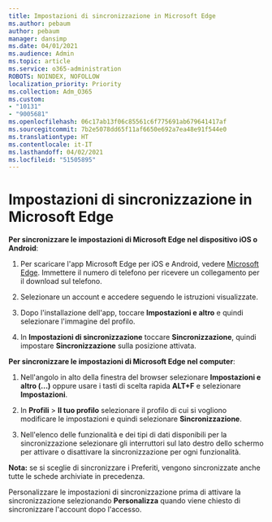 ```yaml
---
title: Impostazioni di sincronizzazione in Microsoft Edge
ms.author: pebaum
author: pebaum
manager: dansimp
ms.date: 04/01/2021
ms.audience: Admin
ms.topic: article
ms.service: o365-administration
ROBOTS: NOINDEX, NOFOLLOW
localization_priority: Priority
ms.collection: Adm_O365
ms.custom:
- "10131"
- "9005681"
ms.openlocfilehash: 06c17ab13f06c85561c6f775691ab679641417af
ms.sourcegitcommit: 7b2e5078dd65f11af6650e692a7ea48e91f544e0
ms.translationtype: HT
ms.contentlocale: it-IT
ms.lasthandoff: 04/02/2021
ms.locfileid: "51505895"
---
```

# <a name="sync-settings-in-microsoft-edge"></a>Impostazioni di sincronizzazione in Microsoft Edge

**Per sincronizzare le impostazioni di Microsoft Edge nel dispositivo iOS o Android**:

1. Per scaricare l'app Microsoft Edge per iOS e Android, vedere [Microsoft Edge](https://www.microsoft.com/edge?ocid=SMC-IA-4534424). Immettere il numero di telefono per ricevere un collegamento per il download sul telefono.

1. Selezionare un account e accedere seguendo le istruzioni visualizzate.

1. Dopo l'installazione dell'app, toccare **Impostazioni e altro** e quindi selezionare l'immagine del profilo.

1. In **Impostazioni di sincronizzazione** toccare **Sincronizzazione**, quindi impostare **Sincronizzazione** sulla posizione attivata. 

**Per sincronizzare le impostazioni di Microsoft Edge nel computer**:

1. Nell'angolo in alto della finestra del browser selezionare **Impostazioni e altro (...)** oppure usare i tasti di scelta rapida **ALT+F** e selezionare **Impostazioni**.

1. In **Profili** > **Il tuo profilo** selezionare il profilo di cui si vogliono modificare le impostazioni e quindi selezionare **Sincronizzazione**.

1. Nell'elenco delle funzionalità e dei tipi di dati disponibili per la sincronizzazione selezionare gli interruttori sul lato destro dello schermo per attivare o disattivare la sincronizzazione per ogni funzionalità.

**Nota:** se si sceglie di sincronizzare i Preferiti, vengono sincronizzate anche tutte le schede archiviate in precedenza.

Personalizzare le impostazioni di sincronizzazione prima di attivare la sincronizzazione selezionando **Personalizza** quando viene chiesto di sincronizzare l'account dopo l'accesso.